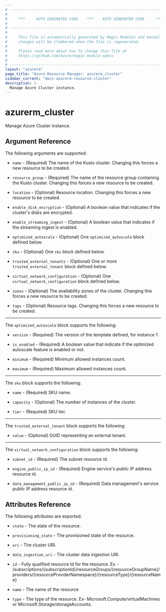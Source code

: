 ```yaml
---
# ----------------------------------------------------------------------------
#
#     ***     AUTO GENERATED CODE    ***    AUTO GENERATED CODE     ***
#
# ----------------------------------------------------------------------------
#
#     This file is automatically generated by Magic Modules and manual
#     changes will be clobbered when the file is regenerated.
#
#     Please read more about how to change this file at
#     https://github.com/Azure/magic-module-specs
#
# ----------------------------------------------------------------------------
layout: "azurerm"
page_title: "Azure Resource Manager: azurerm_cluster"
sidebar_current: "docs-azurerm-resource-cluster"
description: |-
  Manage Azure Cluster instance.
---
```


# azurerm_cluster

Manage Azure Cluster instance.


## Argument Reference

The following arguments are supported:

* `name` - (Required) The name of the Kusto cluster. Changing this forces a new resource to be created.

* `resource_group` - (Required) The name of the resource group containing the Kusto cluster. Changing this forces a new resource to be created.

* `location` - (Optional) Resource location. Changing this forces a new resource to be created.

* `enable_disk_encryption` - (Optional) A boolean value that indicates if the cluster's disks are encrypted.

* `enable_streaming_ingest` - (Optional) A boolean value that indicates if the streaming ingest is enabled.

* `optimized_autoscale` - (Optional) One `optimized_autoscale` block defined below.

* `sku` - (Optional) One `sku` block defined below.

* `trusted_external_tenants` - (Optional) One or more `trusted_external_tenant` block defined below.

* `virtual_network_configuration` - (Optional) One `virtual_network_configuration` block defined below.

* `zones` - (Optional) The availability zones of the cluster. Changing this forces a new resource to be created.

* `tags` - (Optional) Resource tags. Changing this forces a new resource to be created.

---

The `optimized_autoscale` block supports the following:

* `version` - (Required) The version of the template defined, for instance 1.

* `is_enabled` - (Required) A boolean value that indicate if the optimized autoscale feature is enabled or not.

* `minimum` - (Required) Minimum allowed instances count.

* `maximum` - (Required) Maximum allowed instances count.

---

The `sku` block supports the following:

* `name` - (Required) SKU name.

* `capacity` - (Optional) The number of instances of the cluster.

* `tier` - (Required) SKU tier.

---

The `trusted_external_tenant` block supports the following:

* `value` - (Optional) GUID representing an external tenant.

---

The `virtual_network_configuration` block supports the following:

* `subnet_id` - (Required) The subnet resource id.

* `engine_public_ip_id` - (Required) Engine service's public IP address resource id.

* `data_management_public_ip_id` - (Required) Data management's service public IP address resource id.

## Attributes Reference

The following attributes are exported:

* `state` - The state of the resource.

* `provisioning_state` - The provisioned state of the resource.

* `uri` - The cluster URI.

* `data_ingestion_uri` - The cluster data ingestion URI.

* `id` - Fully qualified resource Id for the resource. Ex - /subscriptions/{subscriptionId}/resourceGroups/{resourceGroupName}/providers/{resourceProviderNamespace}/{resourceType}/{resourceName}

* `name` - The name of the resource

* `type` - The type of the resource. Ex- Microsoft.Compute/virtualMachines or Microsoft.Storage/storageAccounts.
